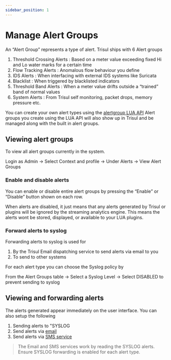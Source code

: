 ```yaml
---
sidebar_position: 1
---
```


# Manage Alert Groups

An “Alert Group” represents a type of alert. Trisul ships with 6 Alert groups

1. Threshold Crossing Alerts : Based on a meter value exceeding fixed Hi and Lo water marks for a certain time
2. Flow Tracking Alerts : Anomalous flow behaviour you define
3. IDS Alerts : When interfacing with external IDS systems like Suricata
4. Blacklist : When triggered by blacklisted indicators
5. Threshold Band Alerts : When a meter value drifts outside a “trained” band of normal values
6. System Alerts : From Trisul self monitoring, packet drops, memory pressure etc.

You can create your own alert types using the [alertgroup LUA API](/docs/lua/alert_group) Alert groups you create using the LUA API will also show up in Trisul and be managed along with the built in alert groups.

## Viewing alert groups

To view all alert groups currently in the system.

Login as Admin → Select Context and profile → Under Alerts → View Alert Groups

### Enable and disable alerts

You can enable or disable entire alert groups by pressing the “Enable” or “Disable” button shown on each row.

When alerts are disabled, it just means that any alerts generated by 
Trisul or plugins will be ignored by the streaming analytics engine. 
This means the alerts wont be stored, displayed, or available to your LUA plugins.

### Forward alerts to syslog

Forwarding alerts to syslog is used for

1. By the Trisul Email dispatching service to send alerts via email to you
2. To send to other systems

For each alert type you can choose the Syslog policy by

From the Alert Groups table → Select a Syslog Level → Select DISABLED to prevent sending to syslog

## Viewing and forwarding alerts

The alerts generated appear immediately on the user interface. You can also setup the following

1. Sending alerts to "SYSLOG
2. Send alerts via [email](/docs/ug/alerts/email_settings)
3. Send alerts via [SMS service](/docs/ug/alerts/sms_settings)

> The Email and SMS services work by reading the SYSLOG alerts. Ensure SYSLOG forwarding is enabled for each alert type.
